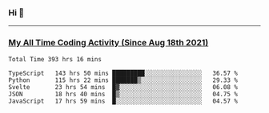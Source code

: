 ### Hi 🙂

---

### <a href="https://wakatime.com/@Eroxl">My All Time Coding Activity (Since Aug 18th 2021)</a>
<!--START_SECTION:waka-all-->
```text
Total Time 393 hrs 16 mins

TypeScript   143 hrs 50 mins █████████░░░░░░░░░░░░░░░░   36.57 % 
Python       115 hrs 22 mins ███████▒░░░░░░░░░░░░░░░░░   29.33 % 
Svelte       23 hrs 54 mins  █▓░░░░░░░░░░░░░░░░░░░░░░░   06.08 % 
JSON         18 hrs 40 mins  █▒░░░░░░░░░░░░░░░░░░░░░░░   04.75 % 
JavaScript   17 hrs 59 mins  █░░░░░░░░░░░░░░░░░░░░░░░░   04.57 % 
```
<!--END_SECTION:waka-all-->
